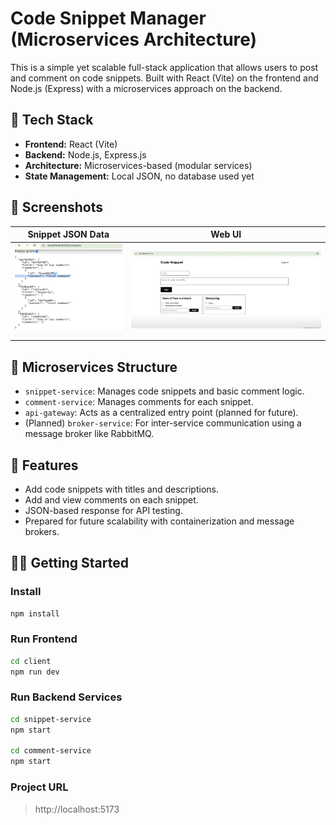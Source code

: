 
# Code Snippet Manager (Microservices Architecture)

This is a simple yet scalable full-stack application that allows users to post and comment on code snippets. Built with React (Vite) on the frontend and Node.js (Express) with a microservices approach on the backend.

## 🔧 Tech Stack

- **Frontend:** React (Vite)
- **Backend:** Node.js, Express.js
- **Architecture:** Microservices-based (modular services)
- **State Management:** Local JSON, no database used yet

## 📸 Screenshots

| Snippet JSON Data | Web UI |
|-------------------|--------|
 | ![Backend](<Screenshot 2025-04-24 170922.png>) | ![Frontend](<Screenshot 2025-04-24 165545.png>) |
## 📁 Microservices Structure

- `snippet-service`: Manages code snippets and basic comment logic.
- `comment-service`: Manages comments for each snippet.
- `api-gateway`: Acts as a centralized entry point (planned for future).
- (Planned) `broker-service`: For inter-service communication using a message broker like RabbitMQ.

## 🚀 Features

- Add code snippets with titles and descriptions.
- Add and view comments on each snippet.
- JSON-based response for API testing.
- Prepared for future scalability with containerization and message brokers.

## 🧑‍💻 Getting Started

### Install

```bash
npm install
```

### Run Frontend

```bash
cd client
npm run dev
```

### Run Backend Services

```bash
cd snippet-service
npm start

cd comment-service
npm start
```

### Project URL

> http://localhost:5173


